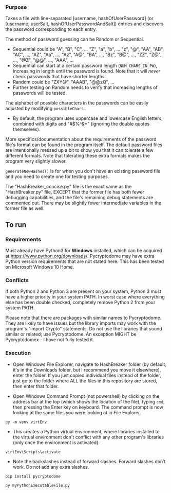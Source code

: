 ### Purpose
Takes a file with line-separated [username, hashOfUserPassword] (or [username, userSalt, hashOfUserPasswordAndSalt]) entries and discovers the password corresponding to each entry.

The method of password guessing can be Random or Sequential.
* Sequential could be "A", "B", "C", ... "Z", "a", "b", ... "z", "@", "AA", "AB", "AC", ..., "AZ", "Aa", ..., "Az", "A@", "BA", ..., "Bz", "B@", ..., "ZZ", "Z@", ..., "@Z", "@@", ..., "AAA", ...
* Sequential can start at a certain password length (`NUM_CHARS_IN_PW`), increasing in length until the password is found. Note that it will *never* check passwords that have shorter lengths.
* Random could be "ZXY@", "AAAB", "@@zQ", ...
* Further testing on Random needs to verify that increasing lengths of passwords will be tested.

The alphabet of possible characters in the passwords can be easily adjusted by modifying `possibleChars`.
* By default, the program uses uppercase and lowercase English letters, combined with digits and "#$%^&*" (ignoring the double quotes themselves).

More specifics/documentation about the requirements of the password file's format can be found in the program itself. The default password files are intentionally messed up a bit to show you that it can tolerate a few different formats. Note that tolerating these extra formats makes the program very slightly slower.

`generateNewHashes()` is for when you don't have an existing password file and you need to create one for testing purposes.

The "HashBreaker_concise.py" file is the exact same as the "HashBreaker.py" file,
EXCEPT that the former file has both fewer debugging capabilities, and the file's remaining debug statements are commented out. There may be slightly fewer intermediate variables in the former file as well.
  
  
## To run
### Requirements
Must already have Python3 for **Windows** installed, which can be acquired at https://www.python.org/downloads/. Pycryptodome may have extra Python version requirements that are not stated here. This has been tested on Microsoft Windows 10 Home.

### Conflicts
If both Python 2 and Python 3 are present on your system, Python 3 must have a higher priority in your system PATH. In worst case where everything else has been double checked, completely remove Python 2 from your system PATH.

Please note that there are packages with similar names to Pycryptodome. They are likely to have issues but the library imports may work with the program's "import Crypto" statements. Do not use the libraries that sound similar or related; use Pycryptodome. An exception MIGHT be Pycryptodomex - I have not fully tested it.

### Execution
* Open Windows File Explorer, navigate to HashBreaker folder (by default, it's in the Downloads folder, but I recommend you move it elsewhere), enter the folder. If you just copied individual files instead of the folder, just go to the folder where ALL the files in this repository are stored, then enter that folder.

* Open Windows Command Prompt (not powershell) by clicking on the address bar at the top (which shows the location of the file), typing `cmd`, then pressing the Enter key on keyboard. The command prompt is now looking at the same files you were looking at in File Explorer.

`py -m venv virtEnv`
* This creates a Python virtual environment, where libraries installed to the virtual environment don't conflict with any other program's libraries (only once the environment is activated).

`virtEnv\Scripts\activate`
*  Note the backslashes instead of forward slashes. Forward slashes don’t work. Do not add any extra slashes.

`pip install pycryptodome`

`py myPythonExecutableFile.py`
